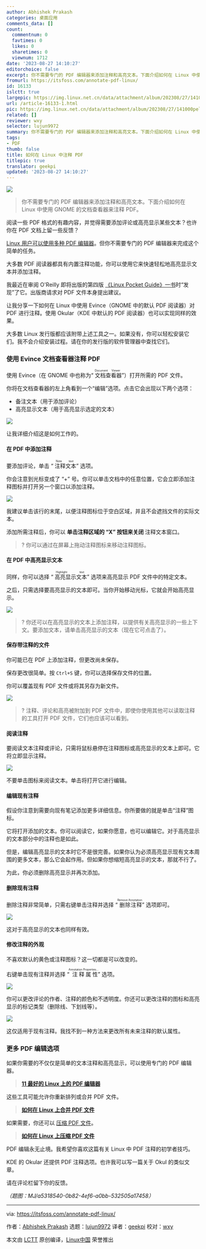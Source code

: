 ```yaml
---
author: Abhishek Prakash
categories: 桌面应用
comments_data: []
count:
  commentnum: 0
  favtimes: 0
  likes: 0
  sharetimes: 0
  viewnum: 1712
date: '2023-08-27 14:10:27'
editorchoice: false
excerpt: 你不需要专门的 PDF 编辑器来添加注释和高亮文本。下面介绍如何在 Linux 中使用 GNOME 的文档查看器来注释 PDF。
fromurl: https://itsfoss.com/annotate-pdf-linux/
id: 16133
islctt: true
largepic: https://img.linux.net.cn/data/attachment/album/202308/27/141000pelw8wgggqlenwx8.jpg
url: /article-16133-1.html
pic: https://img.linux.net.cn/data/attachment/album/202308/27/141000pelw8wgggqlenwx8.jpg.thumb.jpg
related: []
reviewer: wxy
selector: lujun9972
summary: 你不需要专门的 PDF 编辑器来添加注释和高亮文本。下面介绍如何在 Linux 中使用 GNOME 的文档查看器来注释 PDF。
tags:
- PDF
thumb: false
title: 如何在 Linux 中注释 PDF
titlepic: true
translator: geekpi
updated: '2023-08-27 14:10:27'
---
```


![](https://img.linux.net.cn/data/attachment/album/202308/27/141000pelw8wgggqlenwx8.jpg)



> 
> 你不需要专门的 PDF 编辑器来添加注释和高亮文本。下面介绍如何在 Linux 中使用 GNOME 的文档查看器来注释 PDF。
> 
> 
> 


阅读一些 PDF 格式的有趣内容，并觉得需要添加评论或高亮显示某些文本？也许你在 PDF 文档上留一些反馈？


[Linux 用户可以使用多种 PDF 编辑器](https://itsfoss.com/pdf-editors-linux/)。但你不需要专门的 PDF 编辑器来完成这个简单的任务。


大多数 PDF 阅读器都具有内置注释功能，你可以使用它来快速轻松地高亮显示文本并添加注释。


我最近在审阅 O'Reilly 即将出版的第四版 [《Linux Pocket Guide》一书](https://www.oreilly.com/library/view/linux-pocket-guide/9780596806347/?ref=itsfoss.com)时“发现”了它。出版商请求对 PDF 文件本身提出建议。


让我分享一下如何在 Linux 中使用 Evince（GNOME 中的默认 PDF 阅读器）对 PDF 进行注释。使用 Okular（KDE 中默认的 PDF 阅读器）也可以实现同样的效果。


大多数 Linux 发行版都应该附带上述工具之一。如果没有，你可以轻松安装它们。我不会介绍安装过程。请在你的发行版的软件管理器中查找它们。


### 使用 Evince 文档查看器注释 PDF


使用 Evince（在 GNOME 中也称为“<ruby> 文档查看器 <rt>  Document Viewer </rt></ruby>”）打开所需的 PDF 文件。


你将在文档查看器的左上角看到一个“编辑”选项。点击它会出现以下两个选项：


* 备注文本（用于添加评论）
* 高亮显示文本（用于高亮显示选定的文本）


![](https://img.linux.net.cn/data/attachment/album/202308/27/141027tjjkk1ubqpejv1tj.png)


让我详细介绍这是如何工作的。


#### 在 PDF 中添加注释


要添加评论，单击 “<ruby> 注释文本 <rt>  Note text </rt></ruby>” 选项。


你会注意到光标变成了 “+” 号。你可以单击文档中的任意位置，它会立即添加注释图标并打开另一个窗口以添加注释。


![](https://img.linux.net.cn/data/attachment/album/202308/27/141027r3m5m3qcr7craza0.png)


我建议单击该行的末尾，以便注释图标位于空白区域，并且不会遮挡文件的实际文本。


添加所需注释后，你可以 **单击注释区域的 “X” 按钮来关闭** 注释文本窗口。



> 
> ? 你可以通过在屏幕上拖动注释图标来移动注释图标。
> 
> 
> 


#### 在 PDF 中高亮显示文本


同样，你可以选择 “<ruby> 高亮显示文本 <rt>  Highlight text </rt></ruby>” 选项来高亮显示 PDF 文件中的特定文本。


之后，只需选择要高亮显示的文本即可。当你开始移动光标，它就会开始高亮显示。


![](https://img.linux.net.cn/data/attachment/album/202308/27/141028lz6pp6u66enx6prw.png)



> 
> ? 你还可以在高亮显示的文本上添加注释，以提供有关高亮显示的一些上下文。要添加文本，请单击高亮显示的文本（现在它可点击了）。
> 
> 
> 


#### 保存带注释的文件


你可能已在 PDF 上添加注释，但更改尚未保存。


保存更改很简单。按 `Ctrl+S` 键，你可以选择保存文件的位置。


你可以覆盖现有 PDF 文件或将其另存为新文件。


![](https://img.linux.net.cn/data/attachment/album/202308/27/141029v4xsqizsjuu2swlj.png)



> 
> ? 注释、评论和高亮被附加到 PDF 文件中，即使你使用其他可以读取注释的工具打开 PDF 文件，它们也应该可以看到。
> 
> 
> 


#### 阅读注释


要阅读文本注释或评论，只需将鼠标悬停在注释图标或高亮显示的文本上即可。它将立即显示注释。


![](https://img.linux.net.cn/data/attachment/album/202308/27/141029cjct8xhy49y8qcju.png)


不要单击图标来阅读文本。单击将打开它进行编辑。


#### 编辑现有注释


假设你注意到需要向现有笔记添加更多详细信息。你所要做的就是单击“注释”图标。


它将打开添加的文本。你可以阅读它，如果你愿意，也可以编辑它。对于高亮显示的文本部分中的注释也是如此。


但是，编辑高亮显示的文本时它不是很完善。如果你认为必须高亮显示现有文本周围的更多文本，那么它会起作用。但如果你想缩短高亮显示的文本，那就不行了。


为此，你必须删除高亮显示并再次添加。


#### 删除现有注释


删除注释非常简单，只需右键单击注释并选择 “<ruby> 删除注释 <rt>  Remove Annotation </rt></ruby>” 选项即可。


![](https://img.linux.net.cn/data/attachment/album/202308/27/141029qw2w962y9wlwzp8g.png)


这对于高亮显示的文本也同样有效。


#### 修改注释的外观


不喜欢默认的黄色或注释图标？这一切都是可以改变的。


右键单击现有注释并选择 “<ruby> 注释属性 <rt>  Annotation Properties... </rt></ruby>” 选项。


![](https://img.linux.net.cn/data/attachment/album/202308/27/141030hna22cazlblp896a.png)


你可以更改评论的作者、注释的颜色和不透明度。你还可以更改注释的图标和高亮显示的标记类型（删除线、下划线等）。


![](https://img.linux.net.cn/data/attachment/album/202308/27/141030yppjiwprk3pmj6um.png)


这仅适用于现有注释。我找不到一种方法来更改所有未来注释的默认属性。


### 更多 PDF 编辑选项


如果你需要的不仅仅是简单的文本注释和高亮显示，可以使用专门的 PDF 编辑器。



> 
> **[11 最好的 Linux 上的 PDF 编辑器](https://itsfoss.com/pdf-editors-linux/)**
> 
> 
> 


这些工具可能允许你重新排列或合并 PDF 文件。



> 
> **[如何在 Linux 上合并 PDF 文件](https://itsfoss.com/merge-pdf-linux/)**
> 
> 
> 


如果需要，你还可以 [压缩 PDF 文件](https://itsfoss.com/compress-pdf-linux/)。



> 
> **[如何在 Linux 上压缩 PDF 文件](https://itsfoss.com/compress-pdf-linux/)**
> 
> 
> 


PDF 编辑永无止境。我希望你喜欢这篇有关 Linux 中 PDF 注释的初学者技巧。


KDE 的 Okular 还提供 PDF 注释选项。也许我可以写一篇关于 Okul 的类似文章。


请在评论栏留下你的反馈。


*（题图：MJ/a5318540-0b82-4ef6-a0bb-532505a17458）*




---


via: <https://itsfoss.com/annotate-pdf-linux/>


作者：[Abhishek Prakash](https://itsfoss.com/author/abhishek/) 选题：[lujun9972](https://github.com/lujun9972) 译者：[geekpi](https://github.com/geekpi) 校对：[wxy](https://github.com/wxy)


本文由 [LCTT](https://github.com/LCTT/TranslateProject) 原创编译，[Linux中国](https://linux.cn/) 荣誉推出